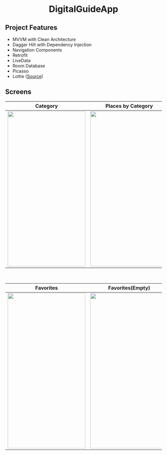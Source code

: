 <h1 align="center">
DigitalGuideApp
</h1>

## Project Features
 - MVVM with Clean Architecture
 - Dagger Hilt with Dependency Injection
 - Navigation Components
 - Retrofit
 - LiveData
 - Room Database
 - Picasso
 - Lottie (<a href="https://github.com/LottieFiles/lottie-android">Source</a>)

## Screens

| Category | Places by Category | Detail |
| ------ | ---- | ---- |
|<img src="https://github.com/furkancelenk/DigitalGuideApp/assets/88722650/00206408-87ae-4d65-bd0d-4f69c51cf35a" width="250" height="500"/>|<img src="https://github.com/furkancelenk/DigitalGuideApp/assets/88722650/59c92e15-ed52-4367-bcd9-33263a3fa630" width="250" height="500"/>|<img src="https://github.com/furkancelenk/DigitalGuideApp/assets/88722650/8a015798-6e73-4417-bdf1-61f819e6e5ff" width="250" height="500"/>

</br>

| Favorites | Favorites(Empty) |
| ------ | ---- |
|<img src="https://github.com/furkancelenk/DigitalGuideApp/assets/88722650/a70be1b8-b78f-4169-8b53-f7cf2a0eef4a" width="250" height="500"/>|<img src="https://github.com/furkancelenk/DigitalGuideApp/assets/88722650/527cc6c0-9ddf-4b76-bd73-c42f598fd0fb" width="250" height="500"/>

</br>

